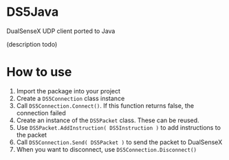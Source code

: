 # DS5Java
 DualSenseX UDP client ported to Java

(description todo)

# How to use
1. Import the package into your project
2. Create a `DS5Connection` class instance
3. Call `DS5Connection.Connect()`. If this function returns false, the connection failed
4. Create an instance of the `DS5Packet` class. These can be reused.
5. Use `DS5Packet.AddInstruction( DS5Instruction )` to add instructions to the packet
6. Call `DS5Connection.Send( DS5Packet )` to send the packet to DualSenseX
7. When you want to disconnect, use `DS5Connection.Disconnect()`